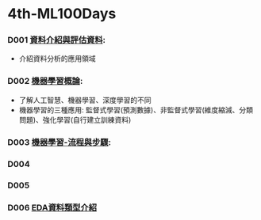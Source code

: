 # 4th-ML100Days
### D001 <a href = "https://ai100-fileentity.cupoy.com/4th/dailytask/1581070199924/1581075194484/__PDF__?t=1581075194480">資料介紹與評估資料</a>: 
* 介紹資料分析的應用領域
### D002 <a href = "https://ai100-fileentity.cupoy.com/4th/dailytask/1581070199925/1581075194485/__PDF__?t=1581075232786">機器學習概論</a>:
* 了解人工智慧、機器學習、深度學習的不同
* 機器學習的三種應用: 監督式學習(預測數據)、非監督式學習(維度縮減、分類問題)、強化學習(自行建立訓練資料)
### D003 <a href="https://ai100-fileentity.cupoy.com/4th/dailytask/1581070199926/1581075055333/__PDF__?t=1581075055315">機器學習-流程與步驟</a>:

### D004 
### D005
### D006 <a href="https://ai100-fileentity.cupoy.com/4th/dailytask/1581070199929/1582710407850/__PDF__?t=1582710932147">EDA資料類型介紹</a>
